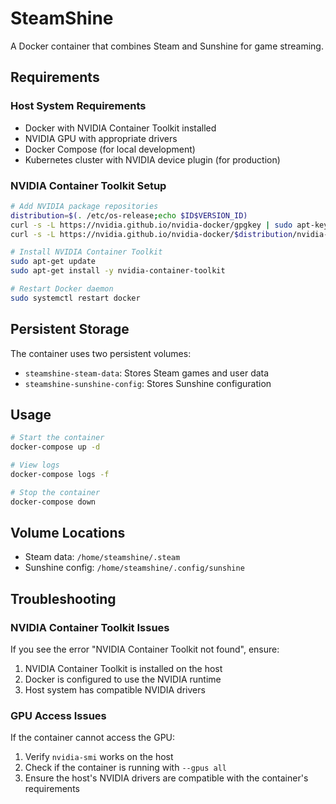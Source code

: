 # SteamShine

A Docker container that combines Steam and Sunshine for game streaming.

## Requirements

### Host System Requirements
- Docker with NVIDIA Container Toolkit installed
- NVIDIA GPU with appropriate drivers
- Docker Compose (for local development)
- Kubernetes cluster with NVIDIA device plugin (for production)

### NVIDIA Container Toolkit Setup
```bash
# Add NVIDIA package repositories
distribution=$(. /etc/os-release;echo $ID$VERSION_ID)
curl -s -L https://nvidia.github.io/nvidia-docker/gpgkey | sudo apt-key add -
curl -s -L https://nvidia.github.io/nvidia-docker/$distribution/nvidia-docker.list | sudo tee /etc/apt/sources.list.d/nvidia-docker.list

# Install NVIDIA Container Toolkit
sudo apt-get update
sudo apt-get install -y nvidia-container-toolkit

# Restart Docker daemon
sudo systemctl restart docker
```

## Persistent Storage

The container uses two persistent volumes:

- `steamshine-steam-data`: Stores Steam games and user data
- `steamshine-sunshine-config`: Stores Sunshine configuration

## Usage

```bash
# Start the container
docker-compose up -d

# View logs
docker-compose logs -f

# Stop the container
docker-compose down
```

## Volume Locations

- Steam data: `/home/steamshine/.steam`
- Sunshine config: `/home/steamshine/.config/sunshine`

## Troubleshooting

### NVIDIA Container Toolkit Issues
If you see the error "NVIDIA Container Toolkit not found", ensure:
1. NVIDIA Container Toolkit is installed on the host
2. Docker is configured to use the NVIDIA runtime
3. Host system has compatible NVIDIA drivers

### GPU Access Issues
If the container cannot access the GPU:
1. Verify `nvidia-smi` works on the host
2. Check if the container is running with `--gpus all`
3. Ensure the host's NVIDIA drivers are compatible with the container's requirements